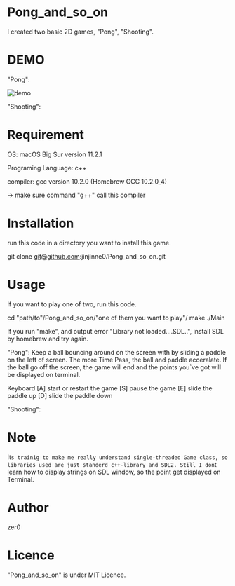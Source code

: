 # Pong_and_so_on
I created two basic 2D games, "Pong", "Shooting".

# DEMO
"Pong":<p>
![demo](https://raw.github.com/wiki/jinjinne0/Pong_and_so_on/images.gif/Pong_sample.gif)

"Shooting":<p>


# Requirement
OS: macOS Big Sur version 11.2.1<p>
Programing Language: c++<p>
compiler: gcc version 10.2.0 (Homebrew GCC 10.2.0_4)<p>
→ make sure command "g++" call this compiler

# Installation
run this code in a directory you want to install this game.

git clone git@github.com:jinjinne0/Pong_and_so_on.git

# Usage
If you want to play one of two, run this code.

cd "path/to"/Pong_and_so_on/"one of them you want to play"/
make
./Main

If you run "make", and output error "Library not loaded....SDL..", install SDL by homebrew and try again.

"Pong": Keep a ball bouncing around on the screen with by sliding a paddle on the left of screen. The more Time Pass, the ball and paddle acceralate. If the ball go off the screen, the game will end and the points you`ve got will be displayed on terminal.

Keyboard
[A] start or restart the game 
[S] pause the game
[E] slide the paddle up
[D] slide the paddle down 

"Shooting":

# Note
It`s trainig to make me really understand single-threaded Game class,
so libraries used are just standerd c++-library and SDL2.
Still I don`t learn how to display strings on SDL window, so the point get displayed on Terminal.

# Author
zer0

# Licence
"Pong_and_so_on" is under MIT Licence.